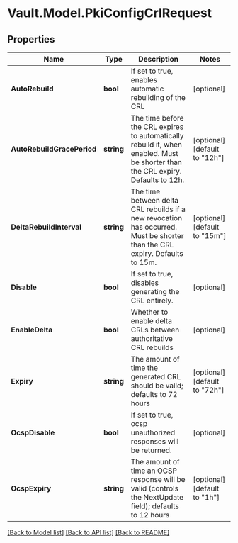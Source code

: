 # Vault.Model.PkiConfigCrlRequest

## Properties

Name | Type | Description | Notes
------------ | ------------- | ------------- | -------------
**AutoRebuild** | **bool** | If set to true, enables automatic rebuilding of the CRL | [optional] 
**AutoRebuildGracePeriod** | **string** | The time before the CRL expires to automatically rebuild it, when enabled. Must be shorter than the CRL expiry. Defaults to 12h. | [optional] [default to "12h"]
**DeltaRebuildInterval** | **string** | The time between delta CRL rebuilds if a new revocation has occurred. Must be shorter than the CRL expiry. Defaults to 15m. | [optional] [default to "15m"]
**Disable** | **bool** | If set to true, disables generating the CRL entirely. | [optional] 
**EnableDelta** | **bool** | Whether to enable delta CRLs between authoritative CRL rebuilds | [optional] 
**Expiry** | **string** | The amount of time the generated CRL should be valid; defaults to 72 hours | [optional] [default to "72h"]
**OcspDisable** | **bool** | If set to true, ocsp unauthorized responses will be returned. | [optional] 
**OcspExpiry** | **string** | The amount of time an OCSP response will be valid (controls the NextUpdate field); defaults to 12 hours | [optional] [default to "1h"]

[[Back to Model list]](../README.md#documentation-for-models) [[Back to API list]](../README.md#documentation-for-api-endpoints) [[Back to README]](../README.md)

